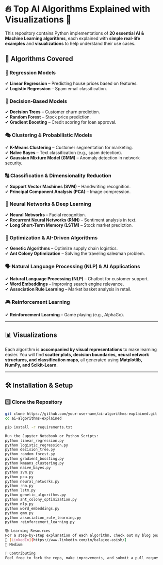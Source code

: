 # 🔥 Top AI Algorithms Explained with Visualizations 🚀  

This repository contains Python implementations of **20 essential AI & Machine Learning algorithms**, each explained with **simple real-life examples** and **visualizations** to help understand their use cases.  

## 📌 Algorithms Covered  

### 🔢 **Regression Models**  
✔ **Linear Regression** – Predicting house prices based on features.  
✔ **Logistic Regression** – Spam email classification.  

### 🌳 **Decision-Based Models**  
✔ **Decision Trees** – Customer churn prediction.  
✔ **Random Forest** – Stock price prediction.  
✔ **Gradient Boosting** – Credit scoring for loan approval.  

### 🎭 **Clustering & Probabilistic Models**  
✔ **K-Means Clustering** – Customer segmentation for marketing.  
✔ **Naïve Bayes** – Text classification (e.g., spam detection).  
✔ **Gaussian Mixture Model (GMM)** – Anomaly detection in network security.  

### 🔠 **Classification & Dimensionality Reduction**  
✔ **Support Vector Machines (SVM)** – Handwriting recognition.  
✔ **Principal Component Analysis (PCA)** – Image compression.  

### 🧠 **Neural Networks & Deep Learning**  
✔ **Neural Networks** – Facial recognition.  
✔ **Recurrent Neural Networks (RNN)** – Sentiment analysis in text.  
✔ **Long Short-Term Memory (LSTM)** – Stock market prediction.  

### 🤖 **Optimization & AI-Driven Algorithms**  
✔ **Genetic Algorithms** – Optimize supply chain logistics.  
✔ **Ant Colony Optimization** – Solving the traveling salesman problem.  

### 🗣 **Natural Language Processing (NLP) & AI Applications**  
✔ **Natural Language Processing (NLP)** – Chatbot for customer support.  
✔ **Word Embeddings** – Improving search engine relevance.  
✔ **Association Rule Learning** – Market basket analysis in retail.  

### 🎮 **Reinforcement Learning**  
✔ **Reinforcement Learning** – Game playing (e.g., AlphaGo).  

---

## 📊 Visualizations  

Each algorithm is **accompanied by visual representations** to make learning easier. You will find **scatter plots, decision boundaries, neural network structures, and classification maps**, all generated using **Matplotlib, NumPy, and Scikit-Learn**.  

---

## 🛠️ Installation & Setup  

### **1️⃣ Clone the Repository**  
```sh
git clone https://github.com/your-username/ai-algorithms-explained.git
cd ai-algorithms-explained

pip install -r requirements.txt

Run the Jupyter Notebook or Python Scripts:
python linear_regression.py
python logistic_regression.py
python decision_tree.py
python random_forest.py
python gradient_boosting.py
python kmeans_clustering.py
python naive_bayes.py
python svm.py
python pca.py
python neural_networks.py
python rnn.py
python lstm.py
python genetic_algorithms.py
python ant_colony_optimization.py
python nlp.py
python word_embeddings.py
python gmm.py
python association_rule_learning.py
python reinforcement_learning.py

📚 Learning Resources
For a step-by-step explanation of each algorithm, check out my blog posts:
📖 [LinkedIn](https://www.linkedin.com/in/balajee-asish/)
📖 Medium

🤝 Contributing
Feel free to fork the repo, make improvements, and submit a pull request! 🚀

